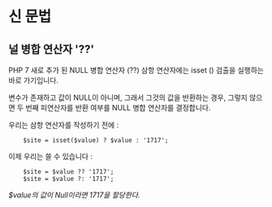 # 신 문법

## 널 병합 연산자 '??'
PHP 7 새로 추가 된 NULL 병합 연산자 (??) 삼항 연산자에는 isset () 검출을 실행하는 바로 가기입니다.

변수가 존재하고 값이 NULL이 아니며, 그래서 그것의 값을 반환하는 경우, 그렇지 않으면 두 번째 피연산자를 반환 여부를 NULL 병합 연산자를 결정합니다.

우리는 삼항 연산자를 작성하기 전에 :

        $site = isset($value) ? $value : '1717';

이제 우리는 쓸 수 있습니다 :

        $site = $value ?? '1717';
        $site = $value ?: '1717';


*$value의 값이 Null이라면 1717을 할당한다.*
